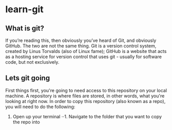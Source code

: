 # learn-git
## What is git?
If you’re reading this, then obviously you’ve heard of Git, and obviously GitHub. The two are not the same thing. Git is a version control system, created by Linus Torvalds (also of Linux fame); GitHub is a website that acts as a hosting service for version control that uses git - usually for software code, but not exclusively. 

## Lets git going
First things first, you're going to need access to this repository on your local machine. A repository is where files are stored, in other words, what you're looking at right now. 
In order to copy this repository (also known as a repo), you will need to do the following:
1. Open up your terminal
⋅⋅1. Navigate to the folder that you want to copy the repo into
